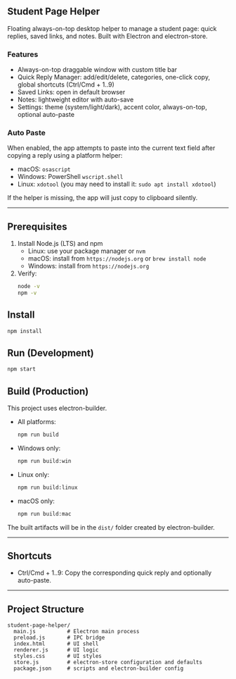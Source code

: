 ## Student Page Helper

Floating always-on-top desktop helper to manage a student page: quick replies, saved links, and notes. Built with Electron and electron-store.

### Features
- Always-on-top draggable window with custom title bar
- Quick Reply Manager: add/edit/delete, categories, one-click copy, global shortcuts (Ctrl/Cmd + 1..9)
- Saved Links: open in default browser
- Notes: lightweight editor with auto-save
- Settings: theme (system/light/dark), accent color, always-on-top, optional auto-paste

### Auto Paste
When enabled, the app attempts to paste into the current text field after copying a reply using a platform helper:
- macOS: `osascript`
- Windows: PowerShell `wscript.shell`
- Linux: `xdotool` (you may need to install it: `sudo apt install xdotool`)

If the helper is missing, the app will just copy to clipboard silently.

---

## Prerequisites
1. Install Node.js (LTS) and npm
   - Linux: use your package manager or `nvm`
   - macOS: install from `https://nodejs.org` or `brew install node`
   - Windows: install from `https://nodejs.org`
2. Verify:
   ```bash
   node -v
   npm -v
   ```

## Install
```bash
npm install
```

## Run (Development)
```bash
npm start
```

## Build (Production)
This project uses electron-builder.

- All platforms:
  ```bash
  npm run build
  ```

- Windows only:
  ```bash
  npm run build:win
  ```

- Linux only:
  ```bash
  npm run build:linux
  ```

- macOS only:
  ```bash
  npm run build:mac
  ```

The built artifacts will be in the `dist/` folder created by electron-builder.

---

## Shortcuts
- Ctrl/Cmd + 1..9: Copy the corresponding quick reply and optionally auto-paste.

---

## Project Structure
```
student-page-helper/
  main.js          # Electron main process
  preload.js       # IPC bridge
  index.html       # UI shell
  renderer.js      # UI logic
  styles.css       # UI styles
  store.js         # electron-store configuration and defaults
  package.json     # scripts and electron-builder config
```

